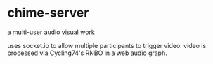 # chime-server
 a multi-user audio visual work

 uses socket.io to allow multiple participants to trigger video.
 video is processed via Cycling74's RNBO in a web audio graph.
